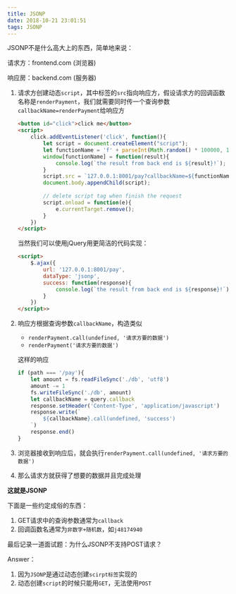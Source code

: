 ```yaml
---
title: JSONP
date: 2018-10-21 23:01:51
tags: JSONP
---
```


JSONP不是什么高大上的东西，简单地来说：

请求方：frontend.com (浏览器)

响应房：backend.com (服务器)

1. 请求方创建动态`script`，其中标签的`src`指向响应方，假设请求方的回调函数名称是`renderPayment`，我们就需要同时传一个查询参数`callbackName=renderPayment`给响应方

   ```html
   <button id="click">click me</button>
   <script>
       click.addEventListener('click', function(){
           let script = document.createElement("script");
           let functionName = 'f' + parseInt(Math.random() * 100000, 10);
           window[functionName] = function(result){
               console.log(`the result from back end is ${result}!`);
           }
           script.src = `127.0.0.1:8001/pay?callbackName=${functionName}`
           document.body.appendChild(script);
           
           // delete script tag when finish the request
           script.onload = function(e){
               e.currentTarget.remove();
           }
       })
   </script>
   ```

   当然我们可以使用jQuery用更简洁的代码实现：

   ```html
   <script>
       $.ajax({
           url: '127.0.0.1:8001/pay',
           dataType: 'jsonp',
           success: function(response){
               console.log(`the result from back end is ${response}!`);
           }
       })
   </script>>
   ```

2. 响应方根据查询参数`callbackName`，构造类似

   - `renderPayment.call(undefined, '请求方要的数据')`
   - `renderPayment('请求方要的数据')`

   这样的响应

   ```javascript
   if (path === '/pay'){
       let amount = fs.readFileSync('./db', 'utf8')
       amount -= 1
       fs.writeFileSync('./db', amount)
       let callbackName = query.callback
       response.setHeader('Content-Type', 'application/javascript')
       response.write(`
           ${callbackName}.call(undefined, 'success')
       `)
       response.end()
   }
   ```

3. 浏览器接收到响应后，就会执行`renderPayment.call(undefined, '请求方要的数据')`

4. 那么请求方就获得了想要的数据并且完成处理

**这就是JSONP**



下面是一些约定成俗的东西：

1. GET请求中的查询参数通常为`callback`
2. 回调函数名通常为`非数字+随机数`，如`j48174940`



最后记录一道面试题：为什么JSONP不支持POST请求？

Answer：

1. 因为`JSONP`是通过动态创建`scirpt标签`实现的
2. 动态创建`script`的时候只能用`GET`，无法使用`POST`